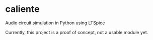 # caliente
Audio circuit simulation in Python using LTSpice

Currently, this project is a proof of concept, not a usable module yet.
